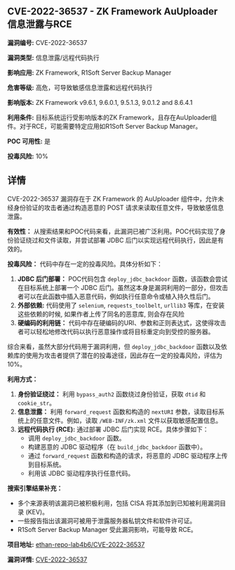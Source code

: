 ## CVE-2022-36537 - ZK Framework AuUploader 信息泄露与RCE

**漏洞编号:** CVE-2022-36537

**漏洞类型:** 信息泄露/远程代码执行

**影响应用:** ZK Framework, R1Soft Server Backup Manager

**危害等级:** 高危，可导致敏感信息泄露和远程代码执行

**影响版本:** ZK Framework v9.6.1, 9.6.0.1, 9.5.1.3, 9.0.1.2 and 8.6.4.1

**利用条件:** 目标系统运行受影响版本的ZK Framework，且存在AuUploader组件。对于RCE，可能需要特定应用如R1Soft Server Backup Manager。

**POC 可用性:** 是

**投毒风险:** 10%

## 详情

CVE-2022-36537 漏洞存在于 ZK Framework 的 AuUploader 组件中，允许未经身份验证的攻击者通过构造恶意的 POST 请求来读取任意文件，导致敏感信息泄露。

**有效性：**
从搜索结果和POC代码来看，此漏洞已被广泛利用。POC代码实现了身份验证绕过和文件读取，并尝试部署 JDBC 后门以实现远程代码执行，因此是有效的。

**投毒风险：**
代码中存在一定的投毒风险。具体分析如下：
1. **JDBC 后门部署：** POC代码包含 `deploy_jdbc_backdoor` 函数，该函数会尝试在目标系统上部署一个 JDBC 后门。虽然这本身是漏洞利用的一部分，但攻击者可以在此函数中插入恶意代码，例如执行任意命令或植入持久性后门。
2. **外部依赖:** 代码使用了 `selenium`, `requests_toolbelt`, `urllib3` 等库，在安装这些依赖的时候, 如果作者上传了同名的恶意库, 则会存在风险
3. **硬编码的利用链：** 代码中存在硬编码的URI、参数和正则表达式，这使得攻击者可以轻松地修改代码以执行恶意操作或将目标重定向到受控的服务器。

综合来看，虽然大部分代码用于漏洞利用，但 `deploy_jdbc_backdoor` 函数以及依赖库的使用为攻击者提供了潜在的投毒途径，因此存在一定的投毒风险，评估为 10%。

**利用方式：**
1. **身份验证绕过：** 利用 `bypass_auth2` 函数绕过身份验证，获取 `dtid` 和 `cookie_str`。
2. **信息泄露：** 利用 `forward_request` 函数和构造的 `nextURI` 参数，读取目标系统上的任意文件。例如，读取 `/WEB-INF/zk.xml` 文件以获取敏感配置信息。
3. **远程代码执行 (RCE):** 通过部署 JDBC 后门实现 RCE。具体步骤如下：
    *   调用 `deploy_jdbc_backdoor` 函数。
    *   构建恶意的 JDBC 驱动程序（在 `build_jdbc_backdoor` 函数中）。
    *   通过 `forward_request` 函数和构造的请求，将恶意的 JDBC 驱动程序上传到目标系统。
    *   利用该 JDBC 驱动程序执行任意代码。

**搜索引擎结果补充：**
*   多个来源表明该漏洞已被积极利用，包括 CISA 将其添加到已知被利用漏洞目录 (KEV)。
*   一些报告指出该漏洞可被用于泄露服务器私钥文件和软件许可证。
*   R1Soft Server Backup Manager 受此漏洞影响，可能导致 RCE。

**项目地址:** [ethan-repo-lab4b6/CVE-2022-36537](https://github.com/ethan-repo-lab4b6/CVE-2022-36537)

**漏洞详情:** [CVE-2022-36537](https://nvd.nist.gov/vuln/detail/CVE-2022-36537)